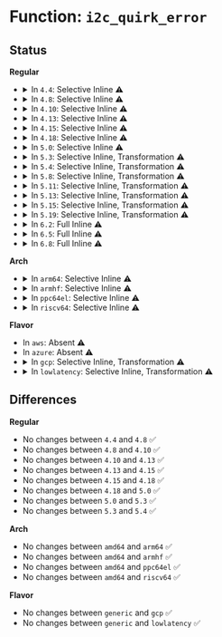 # Function: <code>i2c_quirk_error</code>

## Status
<b>Regular</b>
<ul>
<li>
<details>
<summary>In <code>4.4</code>: Selective Inline ⚠️</summary>

```c
int i2c_quirk_error(struct i2c_adapter *adap, struct i2c_msg *msg, char *err_msg);
```

**Collision:** Unique Static

**Inline:** Selective

**Transformation:** False

**Instances:**

```
In drivers/i2c/i2c-core.c (ffffffff81679860)
Location: drivers/i2c/i2c-core.c:2102
Inline: True
Direct callers:
  - drivers/i2c/i2c-core.c:__i2c_transfer
  - drivers/i2c/i2c-core.c:__i2c_transfer
  - drivers/i2c/i2c-core.c:__i2c_transfer
  - drivers/i2c/i2c-core.c:__i2c_transfer
  - drivers/i2c/i2c-core.c:__i2c_transfer
  - drivers/i2c/i2c-core.c:__i2c_transfer
  - drivers/i2c/i2c-core.c:__i2c_transfer
```
**Symbols:**

```
ffffffff81679860-ffffffff816798d0: i2c_quirk_error (STB_LOCAL)
```
</details>
</li>
<li>
<details>
<summary>In <code>4.8</code>: Selective Inline ⚠️</summary>

```c
int i2c_quirk_error(struct i2c_adapter *adap, struct i2c_msg *msg, char *err_msg);
```

**Collision:** Unique Static

**Inline:** Selective

**Transformation:** False

**Instances:**

```
In drivers/i2c/i2c-core.c (ffffffff816db020)
Location: drivers/i2c/i2c-core.c:2307
Inline: True
Direct callers:
  - drivers/i2c/i2c-core.c:__i2c_transfer
  - drivers/i2c/i2c-core.c:__i2c_transfer
  - drivers/i2c/i2c-core.c:__i2c_transfer
  - drivers/i2c/i2c-core.c:__i2c_transfer
  - drivers/i2c/i2c-core.c:__i2c_transfer
  - drivers/i2c/i2c-core.c:__i2c_transfer
  - drivers/i2c/i2c-core.c:__i2c_transfer
```
**Symbols:**

```
ffffffff816db020-ffffffff816db090: i2c_quirk_error (STB_LOCAL)
```
</details>
</li>
<li>
<details>
<summary>In <code>4.10</code>: Selective Inline ⚠️</summary>

```c
int i2c_quirk_error(struct i2c_adapter *adap, struct i2c_msg *msg, char *err_msg);
```

**Collision:** Unique Static

**Inline:** Selective

**Transformation:** False

**Instances:**

```
In drivers/i2c/i2c-core.c (ffffffff8170b360)
Location: drivers/i2c/i2c-core.c:2593
Inline: True
Direct callers:
  - drivers/i2c/i2c-core.c:__i2c_transfer
  - drivers/i2c/i2c-core.c:__i2c_transfer
  - drivers/i2c/i2c-core.c:__i2c_transfer
  - drivers/i2c/i2c-core.c:__i2c_transfer
  - drivers/i2c/i2c-core.c:__i2c_transfer
  - drivers/i2c/i2c-core.c:__i2c_transfer
  - drivers/i2c/i2c-core.c:__i2c_transfer
```
**Symbols:**

```
ffffffff8170b360-ffffffff8170b3d0: i2c_quirk_error (STB_LOCAL)
```
</details>
</li>
<li>
<details>
<summary>In <code>4.13</code>: Selective Inline ⚠️</summary>

```c
int i2c_quirk_error(struct i2c_adapter *adap, struct i2c_msg *msg, char *err_msg);
```

**Collision:** Unique Static

**Inline:** Selective

**Transformation:** False

**Instances:**

```
In drivers/i2c/i2c-core-base.c (ffffffff817203b0)
Location: drivers/i2c/i2c-core-base.c:1779
Inline: True
Direct callers:
  - drivers/i2c/i2c-core-base.c:__i2c_transfer
  - drivers/i2c/i2c-core-base.c:__i2c_transfer
  - drivers/i2c/i2c-core-base.c:__i2c_transfer
  - drivers/i2c/i2c-core-base.c:__i2c_transfer
  - drivers/i2c/i2c-core-base.c:__i2c_transfer
  - drivers/i2c/i2c-core-base.c:__i2c_transfer
  - drivers/i2c/i2c-core-base.c:__i2c_transfer
```
**Symbols:**

```
ffffffff817203b0-ffffffff81720420: i2c_quirk_error (STB_LOCAL)
```
</details>
</li>
<li>
<details>
<summary>In <code>4.15</code>: Selective Inline ⚠️</summary>

```c
int i2c_quirk_error(struct i2c_adapter *adap, struct i2c_msg *msg, char *err_msg);
```

**Collision:** Unique Static

**Inline:** Selective

**Transformation:** False

**Instances:**

```
In drivers/i2c/i2c-core-base.c (ffffffff817916e0)
Location: drivers/i2c/i2c-core-base.c:1803
Inline: True
Direct callers:
  - drivers/i2c/i2c-core-base.c:__i2c_transfer
  - drivers/i2c/i2c-core-base.c:__i2c_transfer
  - drivers/i2c/i2c-core-base.c:__i2c_transfer
  - drivers/i2c/i2c-core-base.c:__i2c_transfer
  - drivers/i2c/i2c-core-base.c:__i2c_transfer
  - drivers/i2c/i2c-core-base.c:__i2c_transfer
  - drivers/i2c/i2c-core-base.c:__i2c_transfer
```
**Symbols:**

```
ffffffff817916e0-ffffffff81791750: i2c_quirk_error (STB_LOCAL)
```
</details>
</li>
<li>
<details>
<summary>In <code>4.18</code>: Selective Inline ⚠️</summary>

```c
int i2c_quirk_error(struct i2c_adapter *adap, struct i2c_msg *msg, char *err_msg);
```

**Collision:** Unique Static

**Inline:** Selective

**Transformation:** False

**Instances:**

```
In drivers/i2c/i2c-core-base.c (ffffffff817d40f0)
Location: drivers/i2c/i2c-core-base.c:1782
Inline: True
Direct callers:
  - drivers/i2c/i2c-core-base.c:__i2c_transfer
  - drivers/i2c/i2c-core-base.c:__i2c_transfer
  - drivers/i2c/i2c-core-base.c:__i2c_transfer
  - drivers/i2c/i2c-core-base.c:__i2c_transfer
  - drivers/i2c/i2c-core-base.c:__i2c_transfer
  - drivers/i2c/i2c-core-base.c:__i2c_transfer
  - drivers/i2c/i2c-core-base.c:__i2c_transfer
```
**Symbols:**

```
ffffffff817d40f0-ffffffff817d4160: i2c_quirk_error (STB_LOCAL)
```
</details>
</li>
<li>
<details>
<summary>In <code>5.0</code>: Selective Inline ⚠️</summary>

```c
int i2c_quirk_error(struct i2c_adapter *adap, struct i2c_msg *msg, char *err_msg);
```

**Collision:** Unique Static

**Inline:** Selective

**Transformation:** False

**Instances:**

```
In drivers/i2c/i2c-core-base.c (ffffffff817fb230)
Location: drivers/i2c/i2c-core-base.c:1787
Inline: True
Direct callers:
  - drivers/i2c/i2c-core-base.c:__i2c_transfer
  - drivers/i2c/i2c-core-base.c:__i2c_transfer
  - drivers/i2c/i2c-core-base.c:__i2c_transfer
  - drivers/i2c/i2c-core-base.c:__i2c_transfer
  - drivers/i2c/i2c-core-base.c:__i2c_transfer
  - drivers/i2c/i2c-core-base.c:__i2c_transfer
  - drivers/i2c/i2c-core-base.c:__i2c_transfer
  - drivers/i2c/i2c-core-base.c:__i2c_transfer
```
**Symbols:**

```
ffffffff817fb230-ffffffff817fb2a0: i2c_quirk_error (STB_LOCAL)
```
</details>
</li>
<li>
<details>
<summary>In <code>5.3</code>: Selective Inline, Transformation ⚠️</summary>

```c
int i2c_quirk_error(struct i2c_adapter *adap, struct i2c_msg *msg, char *err_msg);
```

**Collision:** Unique Static

**Inline:** Selective

**Transformation:** True

**Instances:**

```
In drivers/i2c/i2c-core-base.c (ffffffff8183da08)
Location: drivers/i2c/i2c-core-base.c:1877
Inline: True
```
**Symbols:**

```
ffffffff8183be90-ffffffff8183bece: i2c_quirk_error (STB_LOCAL)
ffffffff8183da08-ffffffff8183da41: i2c_quirk_error.cold (STB_LOCAL)
```
</details>
</li>
<li>
<details>
<summary>In <code>5.4</code>: Selective Inline, Transformation ⚠️</summary>

```c
int i2c_quirk_error(struct i2c_adapter *adap, struct i2c_msg *msg, char *err_msg);
```

**Collision:** Unique Static

**Inline:** Selective

**Transformation:** True

**Instances:**

```
In drivers/i2c/i2c-core-base.c (ffffffff8186f3df)
Location: drivers/i2c/i2c-core-base.c:1882
Inline: True
```
**Symbols:**

```
ffffffff8186d830-ffffffff8186d86e: i2c_quirk_error (STB_LOCAL)
ffffffff8186f3df-ffffffff8186f418: i2c_quirk_error.cold (STB_LOCAL)
```
</details>
</li>
<li>
<details>
<summary>In <code>5.8</code>: Selective Inline, Transformation ⚠️</summary>

**Collision:** Unique Static

**Inline:** Selective

**Transformation:** True

**Instances:**

```
In drivers/i2c/i2c-core-base.c (ffffffff81941a71)
Location: drivers/i2c/i2c-core-base.c:1812
Inline: True
Inline callers:
  - drivers/i2c/i2c-core-base.c:i2c_check_for_quirks
  - drivers/i2c/i2c-core-base.c:i2c_check_for_quirks
  - drivers/i2c/i2c-core-base.c:i2c_check_for_quirks
  - drivers/i2c/i2c-core-base.c:i2c_check_for_quirks
  - drivers/i2c/i2c-core-base.c:i2c_check_for_quirks
  - drivers/i2c/i2c-core-base.c:i2c_check_for_quirks
  - drivers/i2c/i2c-core-base.c:i2c_check_for_quirks
  - drivers/i2c/i2c-core-base.c:i2c_check_for_quirks
  - drivers/i2c/i2c-core-base.c:i2c_check_for_quirks
  - drivers/i2c/i2c-core-base.c:i2c_check_for_quirks
Direct callers:
  - drivers/i2c/i2c-core-base.c:i2c_check_for_quirks
  - drivers/i2c/i2c-core-base.c:i2c_check_for_quirks
  - drivers/i2c/i2c-core-base.c:i2c_check_for_quirks
  - drivers/i2c/i2c-core-base.c:i2c_check_for_quirks
  - drivers/i2c/i2c-core-base.c:i2c_check_for_quirks
  - drivers/i2c/i2c-core-base.c:i2c_check_for_quirks
  - drivers/i2c/i2c-core-base.c:i2c_check_for_quirks
  - drivers/i2c/i2c-core-base.c:i2c_check_for_quirks
  - drivers/i2c/i2c-core-base.c:i2c_check_for_quirks
  - drivers/i2c/i2c-core-base.c:i2c_check_for_quirks
```
**Symbols:**

```
ffffffff819431f4-ffffffff81943235: i2c_quirk_error.part.0.isra.0 (STB_LOCAL)
```
</details>
</li>
<li>
<details>
<summary>In <code>5.11</code>: Selective Inline, Transformation ⚠️</summary>

**Collision:** Unique Static

**Inline:** Selective

**Transformation:** True

**Instances:**

```
In drivers/i2c/i2c-core-base.c (ffffffff81947e21)
Location: drivers/i2c/i2c-core-base.c:1942
Inline: True
Inline callers:
  - drivers/i2c/i2c-core-base.c:i2c_check_for_quirks
  - drivers/i2c/i2c-core-base.c:i2c_check_for_quirks
  - drivers/i2c/i2c-core-base.c:i2c_check_for_quirks
  - drivers/i2c/i2c-core-base.c:i2c_check_for_quirks
  - drivers/i2c/i2c-core-base.c:i2c_check_for_quirks
  - drivers/i2c/i2c-core-base.c:i2c_check_for_quirks
  - drivers/i2c/i2c-core-base.c:i2c_check_for_quirks
  - drivers/i2c/i2c-core-base.c:i2c_check_for_quirks
  - drivers/i2c/i2c-core-base.c:i2c_check_for_quirks
  - drivers/i2c/i2c-core-base.c:i2c_check_for_quirks
Direct callers:
  - drivers/i2c/i2c-core-base.c:i2c_check_for_quirks
  - drivers/i2c/i2c-core-base.c:i2c_check_for_quirks
  - drivers/i2c/i2c-core-base.c:i2c_check_for_quirks
  - drivers/i2c/i2c-core-base.c:i2c_check_for_quirks
  - drivers/i2c/i2c-core-base.c:i2c_check_for_quirks
  - drivers/i2c/i2c-core-base.c:i2c_check_for_quirks
  - drivers/i2c/i2c-core-base.c:i2c_check_for_quirks
  - drivers/i2c/i2c-core-base.c:i2c_check_for_quirks
  - drivers/i2c/i2c-core-base.c:i2c_check_for_quirks
  - drivers/i2c/i2c-core-base.c:i2c_check_for_quirks
```
**Symbols:**

```
ffffffff81c24881-ffffffff81c248c2: i2c_quirk_error.part.0.isra.0 (STB_LOCAL)
```
</details>
</li>
<li>
<details>
<summary>In <code>5.13</code>: Selective Inline, Transformation ⚠️</summary>

**Collision:** Unique Static

**Inline:** Selective

**Transformation:** True

**Instances:**

```
In drivers/i2c/i2c-core-base.c (ffffffff8192b781)
Location: drivers/i2c/i2c-core-base.c:2002
Inline: True
Inline callers:
  - drivers/i2c/i2c-core-base.c:i2c_check_for_quirks
  - drivers/i2c/i2c-core-base.c:i2c_check_for_quirks
  - drivers/i2c/i2c-core-base.c:i2c_check_for_quirks
  - drivers/i2c/i2c-core-base.c:i2c_check_for_quirks
  - drivers/i2c/i2c-core-base.c:i2c_check_for_quirks
  - drivers/i2c/i2c-core-base.c:i2c_check_for_quirks
  - drivers/i2c/i2c-core-base.c:i2c_check_for_quirks
  - drivers/i2c/i2c-core-base.c:i2c_check_for_quirks
  - drivers/i2c/i2c-core-base.c:i2c_check_for_quirks
  - drivers/i2c/i2c-core-base.c:i2c_check_for_quirks
Direct callers:
  - drivers/i2c/i2c-core-base.c:i2c_check_for_quirks
  - drivers/i2c/i2c-core-base.c:i2c_check_for_quirks
  - drivers/i2c/i2c-core-base.c:i2c_check_for_quirks
  - drivers/i2c/i2c-core-base.c:i2c_check_for_quirks
  - drivers/i2c/i2c-core-base.c:i2c_check_for_quirks
  - drivers/i2c/i2c-core-base.c:i2c_check_for_quirks
  - drivers/i2c/i2c-core-base.c:i2c_check_for_quirks
  - drivers/i2c/i2c-core-base.c:i2c_check_for_quirks
  - drivers/i2c/i2c-core-base.c:i2c_check_for_quirks
  - drivers/i2c/i2c-core-base.c:i2c_check_for_quirks
```
**Symbols:**

```
ffffffff81c16991-ffffffff81c169d2: i2c_quirk_error.part.0.isra.0 (STB_LOCAL)
```
</details>
</li>
<li>
<details>
<summary>In <code>5.15</code>: Selective Inline, Transformation ⚠️</summary>

**Collision:** Unique Static

**Inline:** Selective

**Transformation:** True

**Instances:**

```
In drivers/i2c/i2c-core-base.c (ffffffff819ce961)
Location: drivers/i2c/i2c-core-base.c:2003
Inline: True
Inline callers:
  - drivers/i2c/i2c-core-base.c:i2c_check_for_quirks
  - drivers/i2c/i2c-core-base.c:i2c_check_for_quirks
  - drivers/i2c/i2c-core-base.c:i2c_check_for_quirks
  - drivers/i2c/i2c-core-base.c:i2c_check_for_quirks
  - drivers/i2c/i2c-core-base.c:i2c_check_for_quirks
  - drivers/i2c/i2c-core-base.c:i2c_check_for_quirks
  - drivers/i2c/i2c-core-base.c:i2c_check_for_quirks
  - drivers/i2c/i2c-core-base.c:i2c_check_for_quirks
  - drivers/i2c/i2c-core-base.c:i2c_check_for_quirks
  - drivers/i2c/i2c-core-base.c:i2c_check_for_quirks
Direct callers:
  - drivers/i2c/i2c-core-base.c:i2c_check_for_quirks
  - drivers/i2c/i2c-core-base.c:i2c_check_for_quirks
  - drivers/i2c/i2c-core-base.c:i2c_check_for_quirks
  - drivers/i2c/i2c-core-base.c:i2c_check_for_quirks
  - drivers/i2c/i2c-core-base.c:i2c_check_for_quirks
  - drivers/i2c/i2c-core-base.c:i2c_check_for_quirks
  - drivers/i2c/i2c-core-base.c:i2c_check_for_quirks
  - drivers/i2c/i2c-core-base.c:i2c_check_for_quirks
  - drivers/i2c/i2c-core-base.c:i2c_check_for_quirks
  - drivers/i2c/i2c-core-base.c:i2c_check_for_quirks
```
**Symbols:**

```
ffffffff81d25662-ffffffff81d256a3: i2c_quirk_error.part.0.isra.0 (STB_LOCAL)
```
</details>
</li>
<li>
<details>
<summary>In <code>5.19</code>: Selective Inline, Transformation ⚠️</summary>

**Collision:** Unique Static

**Inline:** Selective

**Transformation:** True

**Instances:**

```
In drivers/i2c/i2c-core-base.c (ffffffff81b30650)
Location: drivers/i2c/i2c-core-base.c:2006
Inline: True
Inline callers:
  - drivers/i2c/i2c-core-base.c:i2c_check_for_quirks
  - drivers/i2c/i2c-core-base.c:i2c_check_for_quirks
  - drivers/i2c/i2c-core-base.c:i2c_check_for_quirks
  - drivers/i2c/i2c-core-base.c:i2c_check_for_quirks
  - drivers/i2c/i2c-core-base.c:i2c_check_for_quirks
  - drivers/i2c/i2c-core-base.c:i2c_check_for_quirks
  - drivers/i2c/i2c-core-base.c:i2c_check_for_quirks
  - drivers/i2c/i2c-core-base.c:i2c_check_for_quirks
  - drivers/i2c/i2c-core-base.c:i2c_check_for_quirks
  - drivers/i2c/i2c-core-base.c:i2c_check_for_quirks
Direct callers:
  - drivers/i2c/i2c-core-base.c:i2c_check_for_quirks
  - drivers/i2c/i2c-core-base.c:i2c_check_for_quirks
  - drivers/i2c/i2c-core-base.c:i2c_check_for_quirks
  - drivers/i2c/i2c-core-base.c:i2c_check_for_quirks
  - drivers/i2c/i2c-core-base.c:i2c_check_for_quirks
  - drivers/i2c/i2c-core-base.c:i2c_check_for_quirks
  - drivers/i2c/i2c-core-base.c:i2c_check_for_quirks
  - drivers/i2c/i2c-core-base.c:i2c_check_for_quirks
  - drivers/i2c/i2c-core-base.c:i2c_check_for_quirks
  - drivers/i2c/i2c-core-base.c:i2c_check_for_quirks
```
**Symbols:**

```
ffffffff81ef1426-ffffffff81ef147a: i2c_quirk_error.part.0.isra.0 (STB_LOCAL)
```
</details>
</li>
<li>
<details>
<summary>In <code>6.2</code>: Full Inline ⚠️</summary>

**Collision:** Unique Static

**Inline:** Full

**Transformation:** False

**Instances:**

```
In drivers/i2c/i2c-core-base.c (ffffffff81cc4e50)
Location: drivers/i2c/i2c-core-base.c:2000
Inline: True
Inline callers:
  - drivers/i2c/i2c-core-base.c:i2c_check_for_quirks
  - drivers/i2c/i2c-core-base.c:i2c_check_for_quirks
  - drivers/i2c/i2c-core-base.c:i2c_check_for_quirks
  - drivers/i2c/i2c-core-base.c:i2c_check_for_quirks
  - drivers/i2c/i2c-core-base.c:i2c_check_for_quirks
  - drivers/i2c/i2c-core-base.c:i2c_check_for_quirks
  - drivers/i2c/i2c-core-base.c:i2c_check_for_quirks
  - drivers/i2c/i2c-core-base.c:i2c_check_for_quirks
  - drivers/i2c/i2c-core-base.c:i2c_check_for_quirks
  - drivers/i2c/i2c-core-base.c:i2c_check_for_quirks
  - drivers/i2c/i2c-core-base.c:i2c_check_for_quirks
  - drivers/i2c/i2c-core-base.c:i2c_check_for_quirks
  - drivers/i2c/i2c-core-base.c:i2c_check_for_quirks
  - drivers/i2c/i2c-core-base.c:i2c_check_for_quirks
```
</details>
</li>
<li>
<details>
<summary>In <code>6.5</code>: Full Inline ⚠️</summary>

**Collision:** Unique Static

**Inline:** Full

**Transformation:** False

**Instances:**

```
In drivers/i2c/i2c-core-base.c (ffffffff81d2caf0)
Location: drivers/i2c/i2c-core-base.c:2113
Inline: True
Inline callers:
  - drivers/i2c/i2c-core-base.c:i2c_check_for_quirks
  - drivers/i2c/i2c-core-base.c:i2c_check_for_quirks
  - drivers/i2c/i2c-core-base.c:i2c_check_for_quirks
  - drivers/i2c/i2c-core-base.c:i2c_check_for_quirks
  - drivers/i2c/i2c-core-base.c:i2c_check_for_quirks
  - drivers/i2c/i2c-core-base.c:i2c_check_for_quirks
  - drivers/i2c/i2c-core-base.c:i2c_check_for_quirks
  - drivers/i2c/i2c-core-base.c:i2c_check_for_quirks
  - drivers/i2c/i2c-core-base.c:i2c_check_for_quirks
  - drivers/i2c/i2c-core-base.c:i2c_check_for_quirks
  - drivers/i2c/i2c-core-base.c:i2c_check_for_quirks
  - drivers/i2c/i2c-core-base.c:i2c_check_for_quirks
  - drivers/i2c/i2c-core-base.c:i2c_check_for_quirks
  - drivers/i2c/i2c-core-base.c:i2c_check_for_quirks
```
</details>
</li>
<li>
<details>
<summary>In <code>6.8</code>: Full Inline ⚠️</summary>

**Collision:** Unique Static

**Inline:** Full

**Transformation:** False

**Instances:**

```
In drivers/i2c/i2c-core-base.c (ffffffff81de29c0)
Location: drivers/i2c/i2c-core-base.c:2131
Inline: True
Inline callers:
  - drivers/i2c/i2c-core-base.c:i2c_check_for_quirks
  - drivers/i2c/i2c-core-base.c:i2c_check_for_quirks
  - drivers/i2c/i2c-core-base.c:i2c_check_for_quirks
  - drivers/i2c/i2c-core-base.c:i2c_check_for_quirks
  - drivers/i2c/i2c-core-base.c:i2c_check_for_quirks
  - drivers/i2c/i2c-core-base.c:i2c_check_for_quirks
  - drivers/i2c/i2c-core-base.c:i2c_check_for_quirks
  - drivers/i2c/i2c-core-base.c:i2c_check_for_quirks
  - drivers/i2c/i2c-core-base.c:i2c_check_for_quirks
  - drivers/i2c/i2c-core-base.c:i2c_check_for_quirks
  - drivers/i2c/i2c-core-base.c:i2c_check_for_quirks
  - drivers/i2c/i2c-core-base.c:i2c_check_for_quirks
  - drivers/i2c/i2c-core-base.c:i2c_check_for_quirks
  - drivers/i2c/i2c-core-base.c:i2c_check_for_quirks
```
</details>
</li>
</ul>
<b>Arch</b>
<ul>
<li>
<details>
<summary>In <code>arm64</code>: Selective Inline ⚠️</summary>

```c
int i2c_quirk_error(struct i2c_adapter *adap, struct i2c_msg *msg, char *err_msg);
```

**Collision:** Unique Static

**Inline:** Selective

**Transformation:** False

**Instances:**

```
In drivers/i2c/i2c-core-base.c (ffff800010ab00a0)
Location: drivers/i2c/i2c-core-base.c:1882
Inline: True
```
**Symbols:**

```
ffff800010ab00a0-ffff800010ab0130: i2c_quirk_error (STB_LOCAL)
```
</details>
</li>
<li>
<details>
<summary>In <code>armhf</code>: Selective Inline ⚠️</summary>

```c
int i2c_quirk_error(struct i2c_adapter *adap, struct i2c_msg *msg, char *err_msg);
```

**Collision:** Unique Static

**Inline:** Selective

**Transformation:** False

**Instances:**

```
In drivers/i2c/i2c-core-base.c (c0b92110)
Location: drivers/i2c/i2c-core-base.c:1882
Inline: True
```
**Symbols:**

```
c0b92110-c0b921a0: i2c_quirk_error (STB_LOCAL)
```
</details>
</li>
<li>
<details>
<summary>In <code>ppc64el</code>: Selective Inline ⚠️</summary>

```c
int i2c_quirk_error(struct i2c_adapter *adap, struct i2c_msg *msg, char *err_msg);
```

**Collision:** Unique Static

**Inline:** Selective

**Transformation:** False

**Instances:**

```
In drivers/i2c/i2c-core-base.c (c000000000b93ec0)
Location: drivers/i2c/i2c-core-base.c:1882
Inline: True
```
**Symbols:**

```
c000000000b93ec0-c000000000b93f78: i2c_quirk_error (STB_LOCAL)
```
</details>
</li>
<li>
<details>
<summary>In <code>riscv64</code>: Selective Inline ⚠️</summary>

```c
int i2c_quirk_error(struct i2c_adapter *adap, struct i2c_msg *msg, char *err_msg);
```

**Collision:** Unique Static

**Inline:** Selective

**Transformation:** False

**Instances:**

```
In drivers/i2c/i2c-core-base.c (ffffffe0006b8d18)
Location: drivers/i2c/i2c-core-base.c:1882
Inline: True
```
**Symbols:**

```
ffffffe0006b8d18-ffffffe0006b8d9c: i2c_quirk_error (STB_LOCAL)
```
</details>
</li>
</ul>
<b>Flavor</b>
<ul>
<li>
In <code>aws</code>: Absent ⚠️
</li>
<li>
In <code>azure</code>: Absent ⚠️
</li>
<li>
<details>
<summary>In <code>gcp</code>: Selective Inline, Transformation ⚠️</summary>

```c
int i2c_quirk_error(struct i2c_adapter *adap, struct i2c_msg *msg, char *err_msg);
```

**Collision:** Unique Static

**Inline:** Selective

**Transformation:** True

**Instances:**

```
In drivers/i2c/i2c-core-base.c (ffffffff8186356f)
Location: drivers/i2c/i2c-core-base.c:1882
Inline: True
```
**Symbols:**

```
ffffffff818619c0-ffffffff818619fe: i2c_quirk_error (STB_LOCAL)
ffffffff8186356f-ffffffff818635a8: i2c_quirk_error.cold (STB_LOCAL)
```
</details>
</li>
<li>
<details>
<summary>In <code>lowlatency</code>: Selective Inline, Transformation ⚠️</summary>

```c
int i2c_quirk_error(struct i2c_adapter *adap, struct i2c_msg *msg, char *err_msg);
```

**Collision:** Unique Static

**Inline:** Selective

**Transformation:** True

**Instances:**

```
In drivers/i2c/i2c-core-base.c (ffffffff8187e7cf)
Location: drivers/i2c/i2c-core-base.c:1882
Inline: True
```
**Symbols:**

```
ffffffff8187cbd0-ffffffff8187cc0e: i2c_quirk_error (STB_LOCAL)
ffffffff8187e7cf-ffffffff8187e808: i2c_quirk_error.cold (STB_LOCAL)
```
</details>
</li>
</ul>

## Differences
<b>Regular</b>
<ul>
<li>
No changes between <code>4.4</code> and <code>4.8</code> ✅
</li>
<li>
No changes between <code>4.8</code> and <code>4.10</code> ✅
</li>
<li>
No changes between <code>4.10</code> and <code>4.13</code> ✅
</li>
<li>
No changes between <code>4.13</code> and <code>4.15</code> ✅
</li>
<li>
No changes between <code>4.15</code> and <code>4.18</code> ✅
</li>
<li>
No changes between <code>4.18</code> and <code>5.0</code> ✅
</li>
<li>
No changes between <code>5.0</code> and <code>5.3</code> ✅
</li>
<li>
No changes between <code>5.3</code> and <code>5.4</code> ✅
</li>
</ul>
<b>Arch</b>
<ul>
<li>
No changes between <code>amd64</code> and <code>arm64</code> ✅
</li>
<li>
No changes between <code>amd64</code> and <code>armhf</code> ✅
</li>
<li>
No changes between <code>amd64</code> and <code>ppc64el</code> ✅
</li>
<li>
No changes between <code>amd64</code> and <code>riscv64</code> ✅
</li>
</ul>
<b>Flavor</b>
<ul>
<li>
No changes between <code>generic</code> and <code>gcp</code> ✅
</li>
<li>
No changes between <code>generic</code> and <code>lowlatency</code> ✅
</li>
</ul>
